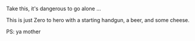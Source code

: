 Take this, it's dangerous to go alone ...

This is just Zero to hero with a starting handgun, a beer, and some cheese.

PS:
ya mother